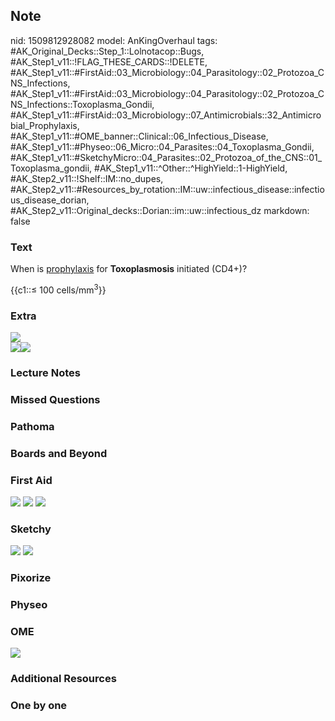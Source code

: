 ## Note
nid: 1509812928082
model: AnKingOverhaul
tags: #AK_Original_Decks::Step_1::Lolnotacop::Bugs, #AK_Step1_v11::!FLAG_THESE_CARDS::!DELETE, #AK_Step1_v11::#FirstAid::03_Microbiology::04_Parasitology::02_Protozoa_CNS_Infections, #AK_Step1_v11::#FirstAid::03_Microbiology::04_Parasitology::02_Protozoa_CNS_Infections::Toxoplasma_Gondii, #AK_Step1_v11::#FirstAid::03_Microbiology::07_Antimicrobials::32_Antimicrobial_Prophylaxis, #AK_Step1_v11::#OME_banner::Clinical::06_Infectious_Disease, #AK_Step1_v11::#Physeo::06_Micro::04_Parasites::04_Toxoplasma_Gondii, #AK_Step1_v11::#SketchyMicro::04_Parasites::02_Protozoa_of_the_CNS::01_Toxoplasma_gondii, #AK_Step1_v11::^Other::^HighYield::1-HighYield, #AK_Step2_v11::!Shelf::IM::no_dupes, #AK_Step2_v11::#Resources_by_rotation::IM::uw::infectious_disease::infectious_disease_dorian, #AK_Step2_v11::Original_decks::Dorian::im::uw::infectious_dz
markdown: false

### Text
When is <u>prophylaxis</u> for <b>Toxoplasmosis</b> initiated
(CD4+)?
<div>
  {{c1::≤ 100 cells/mm<sup>3</sup>}}
</div>

### Extra
<div><img src="paste-14216341749829.jpg"></div><img src=
"paste-14173392077280.jpg"><img src="paste-14186276979170.jpg">

### Lecture Notes


### Missed Questions


### Pathoma


### Boards and Beyond


### First Aid
<img src="tmp98t4qxks.png"> <img src="tmp468luf3v.png"> <img src=
"tmpzg613yff.png">

### Sketchy
<img src="paste-54554674593795.jpg"> <img src=
"paste-b4b44762b6890e4655b78205309176930978d52f.png">

### Pixorize


### Physeo


### OME
<div class="ome-widget">
  <a href=
  "https://onlinemeded.org/spa/infectious-disease?ref=anki"><img src="_OME_AnkiFlashcards_Topic_6.png"></a>
</div>

### Additional Resources


### One by one

